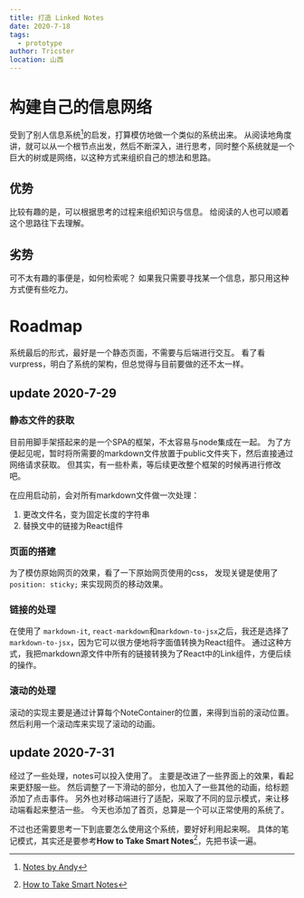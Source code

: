 ```yaml
---
title: 打造 Linked Notes
date: 2020-7-18
tags: 
  - prototype
author: Tricster
location: 山西
---
```


# 构建自己的信息网络

受到了别人信息系统[^notes]的启发，打算模仿地做一个类似的系统出来。
从阅读地角度讲，就可以从一个根节点出发，然后不断深入，进行思考，同时整个系统就是一个巨大的树或是网络，以这种方式来组织自己的想法和思路。

## 优势

比较有趣的是，可以根据思考的过程来组织知识与信息。
给阅读的人也可以顺着这个思路往下去理解。

## 劣势

可不太有趣的事便是，如何检索呢？
如果我只需要寻找某一个信息，那只用这种方式便有些吃力。

# Roadmap

系统最后的形式，最好是一个静态页面，不需要与后端进行交互。
看了看vurpress，明白了系统的架构，但总觉得与目前要做的还不太一样。


## update 2020-7-29

### 静态文件的获取

目前用脚手架搭起来的是一个SPA的框架，不太容易与node集成在一起。
为了方便起见呢，暂时将所需要的markdown文件放置于public文件夹下，然后直接通过网络请求获取。
但其实，有一些朴素，等后续更改整个框架的时候再进行修改吧。

在应用启动前，会对所有markdown文件做一次处理：
1. 更改文件名，变为固定长度的字符串
2. 替换文中的链接为React组件

### 页面的搭建

为了模仿原始网页的效果，看了一下原始网页使用的css，
发现关键是使用了 `position: sticky;` 来实现网页的移动效果。

### 链接的处理

在使用了 `markdown-it`, `react-markdown`和`markdown-to-jsx`之后，我还是选择了`markdown-to-jsx`，因为它可以很方便地将字面值转换为React组件。
通过这种方式，我把markdown源文件中所有的链接转换为了React中的Link组件，方便后续的操作。

### 滚动的处理

滚动的实现主要是通过计算每个NoteContainer的位置，来得到当前的滚动位置。
然后利用一个滚动库来实现了滚动的动画。

## update 2020-7-31

经过了一些处理，notes可以投入使用了。
主要是改进了一些界面上的效果，看起来更舒服一些。
然后调整了一下滑动的部分，也加入了一些其他的动画，给标题添加了点击事件。
另外也对移动端进行了适配，采取了不同的显示模式，来让移动端看起来整洁一些。
今天也添加了首页，总算是一个可以正常使用的系统了。

不过也还需要思考一下到底要怎么使用这个系统，要好好利用起来啊。
具体的笔记模式，其实还是要参考**How to Take Smart Notes**[^book]，先把书读一遍。

[^notes]: [Notes by Andy](https://https://notes.andymatuschak.org/)
[^book]: [How to Take Smart Notes](https://www.amazon.com/How-Take-Smart-Notes-Nonfiction-ebook/dp/B06WVYW33Y)